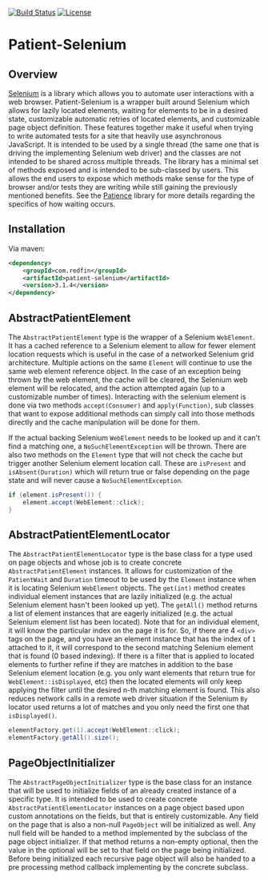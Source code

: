 [![Build Status](https://travis-ci.org/redfin/patient-selenium.svg?branch=master)](https://travis-ci.org/redfin/patient-selenium)
[![License](http://img.shields.io/:license-apache-brightgreen.svg)](http://www.apache.org/licenses/LICENSE-2.0.html)

# Patient-Selenium

## Overview

[Selenium](https://github.com/SeleniumHQ/selenium) is a library which allows you to automate user interactions with a web browser.
Patient-Selenium is a wrapper built around Selenium which allows for lazily located elements, waiting for elements to be in a desired state,
customizable automatic retries  of located elements, and customizable page object definition.
These features together make it useful when trying to write automated tests for a site that heavily use asynchronous JavaScript.
It is intended to be used by a single thread (the same one that is driving the implementing Selenium web driver) and the classes are not
intended to be shared across multiple threads.
The library has a minimal set of methods exposed and is intended to be sub-classed by users.
This allows the end users to expose which methods make sense for the type of browser and/or tests they are writing while still gaining the previously mentioned benefits.
See the [Patience](https://github.com/redfin/patience) library for more details regarding the specifics of how waiting occurs.

## Installation
Via maven:
```xml
<dependency>
    <groupId>com.redfin</groupId>
    <artifactId>patient-selenium</artifactId>
    <version>3.1.4</version>
</dependency>
```

## AbstractPatientElement

The `AbstractPatientElement` type is the wrapper of a Selenium `WebElement`. It has a cached reference to a Selenium
element to allow for fewer element location requests which is useful in the case of a networked
Selenium grid architecture. Multiple actions on the same `Element` will continue to use the same web element
reference object. In the case of an exception being thrown by the web element, the cache will be cleared, the Selenium
web element will be relocated, and the action attempted again (up to a customizable number of times). Interacting with
the selenium element is done via two methods `accept(Consumer)` and `apply(Function)`, sub classes that want to
expose additional methods can simply call into those methods directly and the cache manipulation will be done for them.

If the actual backing Selenium `WebElement` needs to be looked up and it can't find a matching one,
a `NoSuchElementException` will be thrown. There are also two methods on the `Element` type that will not
check the cache but trigger another Selenium element location call. These are `isPresent` and `isAbsent(Duration)`
which will return true or false depending on the page state and will never cause a `NoSuchElementException`.

```java
if (element.isPresent()) {
    element.accept(WebElement::click);
}
```

## AbstractPatientElementLocator

The `AbstractPatientElementLocator` type is the base class for a type used on page objects and whose job is to
create concrete `AbstractPatientElement` instances. It allows for customization of the `PatientWait` and `Duration` timeout
to be used by the `Element` instance when it is locating Selenium `WebElement` objects. The `get(int)`
method creates individual element instances that are lazily initialized (e.g. the actual Selenium element hasn't
been looked up yet). The `getAll()` method returns a list of element instances that are eagerly initialized (e.g. the
actual Selenium element list has been located). Note that for an individual element, it will know the particular index
on the page it is for. So, if there are 4 `<div>` tags on the page, and you have an element instance that has
the index of `1` attached to it, it will correspond to the second matching Selenium element that is found (0 based
indexing). If there is a filter that is applied to located elements to further refine if they are matches in addition
to the base Selenium element location (e.g. you only want elements that return true for `WebElement::isDisplayed`, etc)
then the located elements will only keep applying the filter until the desired n-th matching element is found. This
also reduces network calls in a remote web driver situation if the Selenium `By` locator used returns a lot of matches
and you only need the first one that `isDisplayed()`.

```java
elementFactory.get(1).accept(WebElement::click);
elementFactory.getAll().size();
```

## PageObjectInitializer

The `AbstractPageObjectInitializer` type is the base class for an instance that will be used to initialize fields
of an already created instance of a specific type. It is intended to be used to create concrete
`AbstractPatientElementLocator` instances on a page object based upon custom annotations on the fields,
but that is entirely customizable. Any field on the page that is also a non-null `PageObject` will be initialized
as well. Any null field will be handed to a method implemented by the subclass of the page object initializer.
If that method returns a non-empty optional, then the value in the optional will be set to that field on the page
being initialized. Before being initialized each recursive page object will also be handed to a pre processing
method callback implementing by the concrete subclass.
